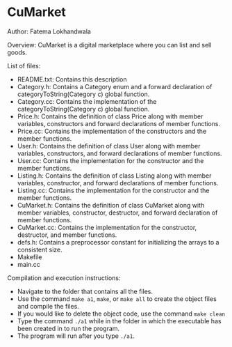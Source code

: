 # CuMarket

Author: Fatema Lokhandwala

Overview:
CuMarket is a digital marketplace where you can list and sell goods. 

List of files:
- README.txt: Contains this description
- Category.h: Contains a Category enum and a forward declaration of categoryToString(Category c) global function.
- Category.cc: Contains the implementation of the categoryToString(Category c) global function.
- Price.h: Contains the definition of class Price along with member variables, constructors and forward declarations of member functions.
- Price.cc: Contains the implementation of the constructors and the member functions.
- User.h: Contains the definition of class User along with member variables, constructors, and forward declarations of member functions.
- User.cc: Contains the implementation for the constructor and the member functions.
- Listing.h: Contains the definition of class Listing along with member variables, constructor, and forward declarations of member functions.
- Listing.cc: Contains the implementation for the constructor and the member functions.
- CuMarket.h: Contains the definition of class CuMarket along with member variables, constructor, destructor, and forward declaration of member functions.
- CuMarket.cc: Contains the implementation for the constructor, destructor, and member functions.
- defs.h: Contains a preprocessor constant for initializing the arrays to a consistent size.
- Makefile
- main.cc

Compilation and execution instructions:
- Navigate to the folder that contains all the files.
- Use the command `make a1`, `make`, or `make all` to create the object files and compile the files.
- If you would like to delete the object code, use the command `make clean`
- Type the command `./a1` while in the folder in which the executable has been created in to run the program.
- The program will run after you type `./a1`.
